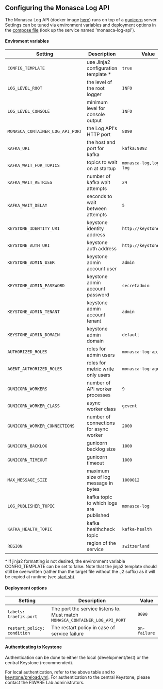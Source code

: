 ## Configuring the Monasca Log API
The Monasca Log API (docker image [here](https://hub.docker.com/r/monasca/log-api/)) runs on top of a [gunicorn](http://docs.gunicorn.org/en/latest/) server. Settings can be tuned via environment variables and deployment options in the [compose file](https://github.com/martel-innovate/deep-log-inspection/blob/master/log-server/docker-compose.yml) (look up the service named 'monasca-log-api').

#### Enviroment variables
| Setting | Description | Value |
| --- | --- | --- |
| `CONFIG_TEMPLATE` | use Jinja2 configuration template \* | `true` |
| `LOG_LEVEL_ROOT` | the level of the root logger | `INFO` |
| `LOG_LEVEL_CONSOLE` | minimum level for console output | `INFO` |
| `MONASCA_CONTAINER_LOG_API_PORT` | the Log API's HTTP port | `8090` |
| `KAFKA_URI` | the host and port for kafka | `kafka:9092` |
| `KAFKA_WAIT_FOR_TOPICS` | topics to wait on at startup | `monasca-log,logstash-log` |
| `KAFKA_WAIT_RETRIES` | number of kafka wait attempts | `24` |
| `KAFKA_WAIT_DELAY` | seconds to wait between attempts | `5` |
| `KEYSTONE_IDENTITY_URI` | keystone identity address | `http://keystone:35357` |
| `KEYSTONE_AUTH_URI` | keystone auth address | `http://keystone:5000` |
| `KEYSTONE_ADMIN_USER` | keystone admin account user | `admin` |
| `KEYSTONE_ADMIN_PASSWORD` | keystone admin account password | `secretadmin` |
| `KEYSTONE_ADMIN_TENANT` | keystone admin account tenant | `admin` |
| `KEYSTONE_ADMIN_DOMAIN` | keystone admin domain | `default` |
| `AUTHORIZED_ROLES` | roles for admin users | `monasca-log-api` |
| `AGENT_AUTHORIZED_ROLES` | roles for metric write only users | `monasca-log-agent` |
| `GUNICORN_WORKERS` | number of API worker processes | `9` |
| `GUNICORN_WORKER_CLASS` | async worker class | `gevent` |
| `GUNICORN_WORKER_CONNECTIONS` | number of connections for async worker | `2000` |
| `GUNICORN_BACKLOG` | gunicorn backlog size | `1000` |
| `GUNICORN_TIMEOUT` | gunicorn timeout | `1000` |
| `MAX_MESSAGE_SIZE` | maximum size of log message in bytes | `1000012` |
| `LOG_PUBLISHER_TOPIC` | kafka topic to which logs are published | `monasca-log` |
| `KAFKA_HEALTH_TOPIC` | kafka healthcheck topic | `kafka-health` |
| `REGION` | region of the service | `switzerland` |

\* If jinja2 formatting is not desired, the environment variable CONFIG_TEMPLATE
can be set to false. Note that the jinja2 template should still be overwritten
(rather than the target file without the .j2 suffix) as it will be copied at
runtime (see [start.sh](https://github.com/monasca/monasca-docker/blob/master/monasca-log-api/start.sh)).

#### Deployment options
| Setting | Description | Value |
| --- | --- | --- |
| `labels: traefik.port` | The port the service listens to. Must match `MONASCA_CONTAINER_LOG_API_PORT` | `8090` |
| `restart_policy: condition` | The restart policy in case of service failure | `on-failure` |

#### Authenticating to Keystone
Authentication can be done to either the local (development/test) or the central Keystone (recommended).

For local authentication, refer to the above table and to [keystone/preload.yml](https://github.com/martel-innovate/deep-log-inspection/blob/master/log-server/keystone/preload.yml). For authentication to the central Keystone, please contact the FIWARE Lab administrators.
